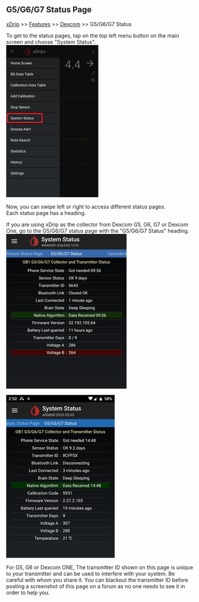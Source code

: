 ## G5/G6/G7 Status Page
[xDrip](../README.md) >> [Features](./Features_page.md) >> [Dexcom](./Dexcom_page.md) >> G5/G6/G7 Status  
  
To get to the status pages, tap on the top left menu button on the main screen and choose "System Status".  
![](./images/SysStatDrop.png)  
  
Now, you can swipe left or right to access different status pages.  
Each status page has a heading.  
  
If you are using xDrip as the collector from Dexcom G5, G6, G7 or Dexcom One, go to the G5/G6/G7 status page with the "G5/G6/G7 Status" heading.
![](./Dexcom/images/system-status-pg_G7.png)  
  
![](./images/system-status-pg.png)  
  
For G5, G6 or Dexcom ONE, The transmitter ID shown on this page is unique to your transmitter and can be used to interfere with your system.  Be careful with whom you share it.  You can blackout the transmitter ID before posting a screenshot of this page on a forum as no one needs to see it in order to help you.  
  
